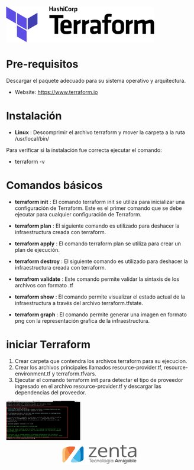 
<img alt="Terraform" src="https://github.com/Echeverria93/Imagenes/blob/master/logo-hashicorp.svg"
 width="400px" high="200xp"> 

Pre-requisitos 
==============

Descargar el paquete adecuado para su sistema operativo y arquitectura.

- Website: https://www.terraform.io

Instalación  
===========
 
 - **Linux** : Descomprimir el archivo terraform y mover la carpeta a la ruta /usr/local/bin/

Para verificar si la instalación fue correcta ejecutar el comando:

 - terraform -v 


Comandos básicos  
================

 
- **terraform init** : El comando terraform init se utiliza para inicializar una configuración de Terraform. Este es el primer comando que se debe ejecutar para cualquier configuración de Terraform.

- **terraform plan** : El siguiente comando es utilizado para deshacer la infraestructura creada con terraform.

- **terraform apply** : El comando terraform plan se utiliza para crear un plan de ejecución. 

- **terraform destroy** : El siguiente comando es utilizado para deshacer la infraestructura creada con terraform.

- **terrafrom validate** : Este comando permite validar la sintaxis de los archivos con formato .tf

- **terraform show** : El comando permite visualizar el estado actual de la infraestructura a través del archivo terraform.tfstate.

- **terraform graph** : El comando permite generar una imagen en formato png con la representación grafica de la infraestructura.



iniciar Terraform   
=================

1. Crear  carpeta que contendra los archivos terraform para su ejecucion.
2. Crear los archivos principales llamados resource-provider.tf, resource-environment.tf y terraform.tfvars.
3. Ejecutar el comando terraform init para detectar el tipo de proveedor ingresado en el archivo resource-provider.tf y descargar  las dependencias del proveedor.
 
<img alt="Terraform" src="https://github.com/Echeverria93/Imagenes/blob/master/test.png"
 width="200px" high="200xp" align="middle">

<p align="center"><img alt="Terraform" src="https://github.com/Echeverria93/Imagenes/blob/master/logotipo-zenta-c.svg"
 width="200px" high="200xp" align="middle"></p>


